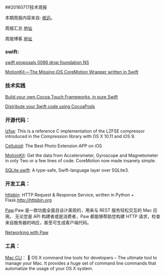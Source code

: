 
##20160717技术周报

本期周报内容来自: [桉远](https://github.com/AnYuan)。

周报汇总 [地址](https://github.com/BaiduHiDeviOS/iOS-Tech-Weekly)

周报博客 [地址](http://baiduhidevios.github.io/)

### swift:

[swift proposals 0086 drop foundation NS](https://github.com/apple/swift-evolution/blob/master/proposals/0086-drop-foundation-ns.md)

[MotionKit — The Missing iOS CoreMotion Wrapper written in Swift](https://medium.com/ios-os-x-development/motionkit-the-missing-ios-coremotion-wrapper-written-in-swift-99fcb83355d0#.i1cn1p9r1)


### 技术实践

[Build your own Cocoa Touch Frameworks, in pure Swift](https://medium.com/@PyBaig/build-your-own-cocoa-touch-frameworks-in-swift-d4ea3d1f9ca3#.6a4f1p89b)

[Distribute your Swift code using CocoaPods](https://medium.com/@PyBaig/distribute-your-swift-code-libraries-and-frameworks-using-cocoapods-b41c62cd7c94#.z941fsoej)

### 开源代码：

[lzfse](https://github.com/lzfse/lzfse): This is a reference C implementation of the LZFSE compressor introduced in the Compression library with OS X 10.11 and iOS 9.

[Celluloid](https://github.com/100mango/Celluloid): The Best Photo Extension APP on iOS

[MotionKit](https://github.com/MHaroonBaig/MotionKit): Get the data from Accelerometer, Gyroscope and Magnetometer in only Two or a few lines of code. CoreMotion now made insanely simple.

[SQLite.swift](https://github.com/stephencelis/SQLite.swift): A type-safe, Swift-language layer over SQLite3.


### 开发工具：

[httpbin](https://github.com/Runscope/httpbin): HTTP Request & Response Service, written in Python + Flask.http://httpbin.org

[Paw](https://luckymarmot.com/zh-hans/paw):Paw 是一款功能全面且设计美观的，用来与 REST 服务轻松交互的 Mac 应用。 无论您是 API 构建者或是消费者，Paw 都能够帮助您构建 HTTP 请求，检查来自服务器的响应，甚至可生成客户端代码。

[Networking with Paw](http://artsy.github.io/blog/2016/04/14/net-working-with-paw/)

### 工具：

[Mac CLI](https://github.com/guarinogabriel/Mac-CLI)：  OS X command line tools for developers – The ultimate tool to manage your Mac. It provides a huge set of command line commands that automatize the usage of your OS X system.
